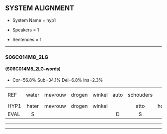 
## SYSTEM ALIGNMENT

- System Name = hyp1

- Speakers = 1

- Sentences = 1

---

### S06C014M8_2LG

#### (S06C014M8_2LG-words)

- Cor=56.8%	Sub=34.1%	Del=6.8%	Ins=2.3%

|  |  |  |  |  |  |  |  |  |  |  |  |  |  |  |  |  |  |  |  |  |  |  |  |  |  |  |  |  |  |  |  |  |  |  |  |  |  |  |  |  |  |  |  |  |
|:--- |:---:|:---:|:---:|:---:|:---:|:---:|:---:|:---:|:---:|:---:|:---:|:---:|:---:|:---:|:---:|:---:|:---:|:---:|:---:|:---:|:---:|:---:|:---:|:---:|:---:|:---:|:---:|:---:|:---:|:---:|:---:|:---:|:---:|:---:|:---:|:---:|:---:|:---:|:---:|:---:|:---:|:---:|:---:|:---:|
| REF | water | mevrouw | drogen | winkel | auto | schouders | * | verhaal | koning | moeilijk | speelplaats | drinken | hoofdpijn | regen | vliegtuig | stoppen | opnieuw |  | gooien | sneeuwen | moeder | liedje | potlood | fietsbel | vinger | * | * | dichtbij | meisje | chauffeur | muziek | waarom | scheuren | lawaai | zwemmen | vuurwerk | appel | cola*(koala) | kussen | eerste | circus | kleuren | voetbal | vlinder |
| HYP1 | hater | mevrouw | drogen | winkel |  | atto | houders | verhaal | koning | moeilijk | sbelenplaats | drinken | hoofdpijn | regen | vliegtuig | stoppen | opnieuw | goeien | snew | en | moeder | liedje | potnot | fitsbel | vinger |  |  | dichtbij | meson | kchauffeur | muziek | waarom | uren | lawai | zwemmen | vuurwerk | opul | kuala | kussen | eerste | circus | kleuren | voetbal | linder |
| EVAL | S |  |  |  | D | S | S |  |  |  | S |  |  |  |  |  |  | I | S | S |  |  | S | S |  | D | D |  | S | S |  |  | S | S |  |  | S | S |  |  |  |  |  | S |
---

---
